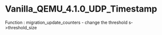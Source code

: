 # Vanilla_QEMU_4.1.0_UDP_Timestamp

Function : migration_update_counters - change the threshold s->threshold_size
